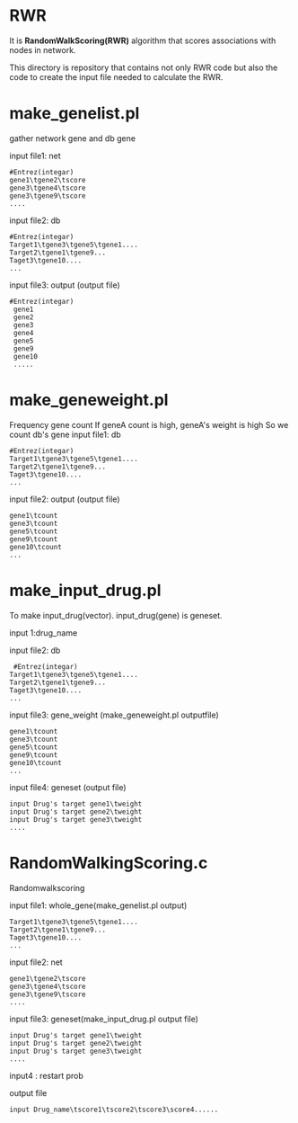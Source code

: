 # RWR
It is **RandomWalkScoring(RWR)** algorithm that scores associations with nodes in network.

This directory is repository that contains not only RWR code but also the code to create
the input file needed to calculate the RWR.

make_genelist.pl
====================
gather network gene and db gene 

input file1: net 
`````````````````````
#Entrez(integar)
gene1\tgene2\tscore
gene3\tgene4\tscore
gene3\tgene9\tscore
....
```````````````````````
input file2: db
``````````````````````
#Entrez(integar)
Target1\tgene3\tgene5\tgene1....
Target2\tgene1\tgene9...
Taget3\tgene10....
...
```````````````````````
input file3: output (output file)
`````````````````````
#Entrez(integar)
 gene1
 gene2
 gene3
 gene4
 gene5
 gene9
 gene10
 .....
 ``````````````````````````
 make_geneweight.pl
 ========================
 Frequency gene count
 If geneA count is high, geneA's weight is high
 So we count db's gene
 input file1: db
 `````````````````
 #Entrez(integar)
Target1\tgene3\tgene5\tgene1....
Target2\tgene1\tgene9...
Taget3\tgene10....
...
``````````````````
input file2: output (output file)
```````````````````
gene1\tcount
gene3\tcount
gene5\tcount
gene9\tcount
gene10\tcount
...
```````````````````
make_input_drug.pl
==================
To make input_drug(vector).
input_drug(gene) is geneset.

input 1:drug_name

input file2: db
````````````````````
 #Entrez(integar)
Target1\tgene3\tgene5\tgene1....
Target2\tgene1\tgene9...
Taget3\tgene10....
...
````````````````````
input file3: gene_weight (make_geneweight.pl outputfile)
``````````````````````````````````````````````````````````
gene1\tcount
gene3\tcount
gene5\tcount
gene9\tcount
gene10\tcount
...
``````````````````````````````````````````````````````````
input file4: geneset (output file)
```````````````````````````````````
input Drug's target gene1\tweight
input Drug's target gene2\tweight
input Drug's target gene3\tweight
....
```````````````````````````````````
RandomWalkingScoring.c
=================================
Randomwalkscoring

input file1: whole_gene(make_genelist.pl output)
```````````````````````````````````````````````````
Target1\tgene3\tgene5\tgene1....
Target2\tgene1\tgene9...
Taget3\tgene10....
...
````````````````````````````````````````````````````
input file2: net
`````````````````````````````
gene1\tgene2\tscore
gene3\tgene4\tscore
gene3\tgene9\tscore
....
`````````````````````````````
input file3: geneset(make_input_drug.pl output file)
``````````````````````````````````````````````````````
input Drug's target gene1\tweight
input Drug's target gene2\tweight
input Drug's target gene3\tweight
....
``````````````````````````````````````````````````````
input4 : restart prob 

output file
``````````````````````````````````````````````````````
input Drug_name\tscore1\tscore2\tscore3\score4......
````````````````````````````````````````````````````````
 
 
 

